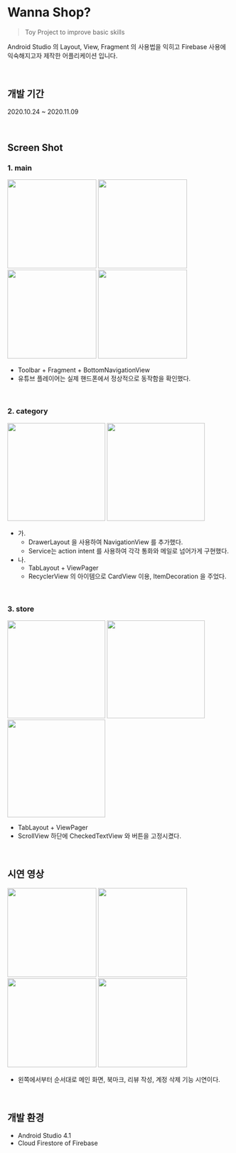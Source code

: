 # Wanna Shop?

> Toy Project to improve basic skills

Android Studio 의 Layout, View, Fragment 의 사용법을 익히고 Firebase 사용에 익숙해지고자 제작한 어플리케이션 입니다.

<br/>

## 개발 기간
2020.10.24 ~ 2020.11.09

<br/>

## Screen Shot
### 1. main
<div>
<img src="https://user-images.githubusercontent.com/55652161/98562423-67dc0c80-22ed-11eb-912b-7356cefb259a.png" width="200">
<img src="https://user-images.githubusercontent.com/55652161/98562429-6874a300-22ed-11eb-8427-21f57de301b9.png" width="200">
<img src="https://user-images.githubusercontent.com/55652161/98562434-69a5d000-22ed-11eb-8dd4-d890af14fdab.png" width="200">
<img src="https://user-images.githubusercontent.com/55652161/98562440-6ad6fd00-22ed-11eb-9cee-e6de0e8e464a.png" width="200">
</div>

- Toolbar + Fragment + BottomNavigationView
- 유튜브 플레이어는 실제 핸드폰에서 정상적으로 동작함을 확인했다.

<br />

### 2. category
<div>
<img src="https://user-images.githubusercontent.com/55652161/98562445-6b6f9380-22ed-11eb-9568-f3245e99a202.png" width="220">
<img src="https://user-images.githubusercontent.com/55652161/98562450-6ca0c080-22ed-11eb-8547-c67a40fd571a.png" width="220">
</div>

- 가.
	- DrawerLayout 을 사용하여 NavigationView 를 추가했다.
	- Service는 action intent 를 사용하여 각각 통화와 메일로 넘어가게 구현했다.
- 나.
	- TabLayout + ViewPager 
	- RecyclerView 의 아이템으로 CardView 이용, ItemDecoration 을 주었다.

<br/>

### 3. store
<div>
<img src="https://user-images.githubusercontent.com/55652161/98563415-7ecf2e80-22ee-11eb-8738-9464c5c74014.png" width="220">
<img src="https://user-images.githubusercontent.com/55652161/98563420-80005b80-22ee-11eb-9d06-1a0d3fca0a7a.png" width="220">
<img src="https://user-images.githubusercontent.com/55652161/98564948-5811f780-22f0-11eb-9a24-be8d0f187956.png" width="220">
</div>

 - TabLayout + ViewPager
 - ScrollView 하단에 CheckedTextView 와 버튼을 고정시켰다.

<br/>

## 시연 영상
<div>
<img src="https://user-images.githubusercontent.com/55652161/98565872-788e8180-22f1-11eb-9f1b-ae9630ede007.gif" width="200">
<img src="https://user-images.githubusercontent.com/55652161/98565882-7c220880-22f1-11eb-8045-4689aed7123b.gif" width="200">
<img src="https://user-images.githubusercontent.com/55652161/98566350-ffdbf500-22f1-11eb-987c-d1444866e745.gif" width="200">
<img src="https://user-images.githubusercontent.com/55652161/98565889-7d533580-22f1-11eb-8ac1-7afd3a35c21e.gif" width="200">
</div>

- 왼쪽에서부터 순서대로 메인 화면, 북마크, 리뷰 작성, 계정 삭제 기능 시연이다.

<br/>

## 개발 환경
- Android Studio 4.1
- Cloud Firestore of Firebase

<br/>
